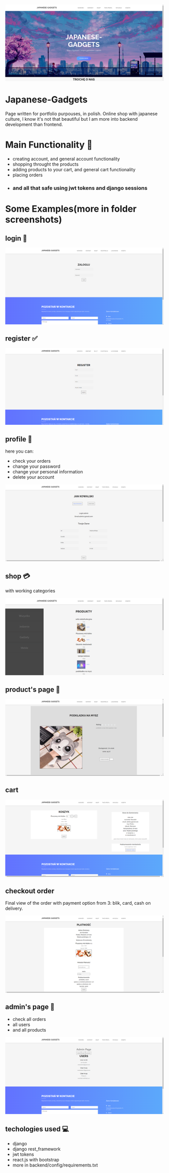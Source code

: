 ![banner](/screenshots/main_page.png "")
# Japanese-Gadgets
Page written for portfolio purpouses, in polish. Online shop with japanese culture, I know it's not that beautiful but I am more into backend development than frontend. 

# Main Functionality :hammer:
- creating account, and general account functionality
- shopping throught the products
- adding products to your cart, and general cart functionality
- placing orders
- ### and all that safe using jwt tokens and django sessions

# Some Examples(more in folder screenshots)

## login :link:
![login](/screenshots/login.png "")
## register :white_check_mark:
![register](/screenshots/register.png "")
## profile :man:
here you can:
- check your orders
- change your password
- change your personal information
- delete your account

![profile](/screenshots/profile.png "")
## shop :credit_card:
with working categories

![shop](/screenshots/shop.png "")
## product's page :gift:
![product](/screenshots/product_page.png "")
## cart
![cart](/screenshots/cart.png "")
## checkout order
 Final view of the order with payment option from 3: blik, card, cash on delivery.
 
![checkout](/screenshots/checkout.png "")
## admin's page :cop:
- check all orders
- all users
- and all products

![admin](/screenshots/admin.png "")

## techologies used :computer:
- django
- django rest_framework
- jwt tokens
- react.js with bootstrap
- more in backend/config/requirements.txt

